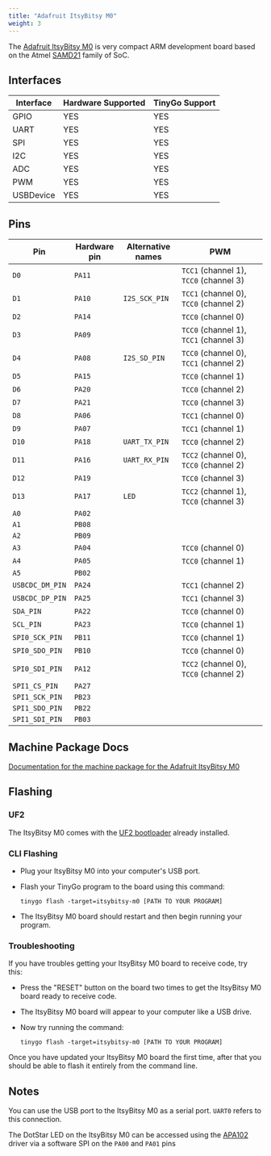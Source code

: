 ```yaml
---
title: "Adafruit ItsyBitsy M0"
weight: 3
---
```


The [Adafruit ItsyBitsy M0](https://www.adafruit.com/product/3727) is very compact ARM development board based on the Atmel [SAMD21](https://www.microchip.com/wwwproducts/en/ATSAMD21G18) family of SoC.

## Interfaces

| Interface | Hardware Supported | TinyGo Support |
| --------- | ------------- | ----- |
| GPIO      | YES | YES |
| UART      | YES | YES |
| SPI       | YES | YES |
| I2C       | YES | YES |
| ADC       | YES | YES |
| PWM       | YES | YES |
| USBDevice | YES | YES |

## Pins

| Pin               | Hardware pin | Alternative names | PWM                  |
| ----------------- | ------------ | ----------------- | -------------------- |
| `D0`              | `PA11`       |                   | `TCC1` (channel 1), `TCC0` (channel 3) |
| `D1`              | `PA10`       | `I2S_SCK_PIN`     | `TCC1` (channel 0), `TCC0` (channel 2) |
| `D2`              | `PA14`       |                   | `TCC0` (channel 0)   |
| `D3`              | `PA09`       |                   | `TCC0` (channel 1), `TCC1` (channel 3) |
| `D4`              | `PA08`       | `I2S_SD_PIN`      | `TCC0` (channel 0), `TCC1` (channel 2) |
| `D5`              | `PA15`       |                   | `TCC0` (channel 1)   |
| `D6`              | `PA20`       |                   | `TCC0` (channel 2)   |
| `D7`              | `PA21`       |                   | `TCC0` (channel 3)   |
| `D8`              | `PA06`       |                   | `TCC1` (channel 0)   |
| `D9`              | `PA07`       |                   | `TCC1` (channel 1)   |
| `D10`             | `PA18`       | `UART_TX_PIN`     | `TCC0` (channel 2)   |
| `D11`             | `PA16`       | `UART_RX_PIN`     | `TCC2` (channel 0), `TCC0` (channel 2) |
| `D12`             | `PA19`       |                   | `TCC0` (channel 3)   |
| `D13`             | `PA17`       | `LED`             | `TCC2` (channel 1), `TCC0` (channel 3) |
| `A0`              | `PA02`       |                   |                      |
| `A1`              | `PB08`       |                   |                      |
| `A2`              | `PB09`       |                   |                      |
| `A3`              | `PA04`       |                   | `TCC0` (channel 0)   |
| `A4`              | `PA05`       |                   | `TCC0` (channel 1)   |
| `A5`              | `PB02`       |                   |                      |
| `USBCDC_DM_PIN`   | `PA24`       |                   | `TCC1` (channel 2)   |
| `USBCDC_DP_PIN`   | `PA25`       |                   | `TCC1` (channel 3)   |
| `SDA_PIN`         | `PA22`       |                   | `TCC0` (channel 0)   |
| `SCL_PIN`         | `PA23`       |                   | `TCC0` (channel 1)   |
| `SPI0_SCK_PIN`    | `PB11`       |                   | `TCC0` (channel 1)   |
| `SPI0_SDO_PIN`    | `PB10`       |                   | `TCC0` (channel 0)   |
| `SPI0_SDI_PIN`    | `PA12`       |                   | `TCC2` (channel 0), `TCC0` (channel 2) |
| `SPI1_CS_PIN`     | `PA27`       |                   |                      |
| `SPI1_SCK_PIN`    | `PB23`       |                   |                      |
| `SPI1_SDO_PIN`    | `PB22`       |                   |                      |
| `SPI1_SDI_PIN`    | `PB03`       |                   |                      |

## Machine Package Docs

[Documentation for the machine package for the Adafruit ItsyBitsy M0](../machine/itsybitsy-m0)

## Flashing

### UF2

The ItsyBitsy M0 comes with the [UF2 bootloader](https://github.com/Microsoft/uf2) already installed.

### CLI Flashing

- Plug your ItsyBitsy M0 into your computer's USB port.
- Flash your TinyGo program to the board using this command:

    ```shell
    tinygo flash -target=itsybitsy-m0 [PATH TO YOUR PROGRAM]
    ```

- The ItsyBitsy M0 board should restart and then begin running your program.

### Troubleshooting

If you have troubles getting your ItsyBitsy M0 board to receive code, try this:

- Press the "RESET" button on the board two times to get the ItsyBitsy M0 board ready to receive code.
- The ItsyBitsy M0 board will appear to your computer like a USB drive.
- Now try running the command:

    ```shell
    tinygo flash -target=itsybitsy-m0 [PATH TO YOUR PROGRAM]
    ```

Once you have updated your ItsyBitsy M0 board the first time, after that you should be able to flash it entirely from the command line.

## Notes

You can use the USB port to the ItsyBitsy M0 as a serial port. `UART0` refers to this connection.

The DotStar LED on the ItsyBitsy M0 can be accessed using the [APA102](https://pkg.go.dev/tinygo.org/x/drivers/apa102) driver via a software SPI on the `PA00` and `PA01` pins
